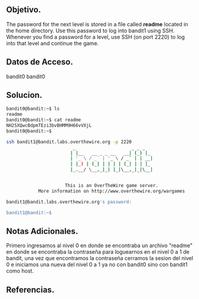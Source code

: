 ## Objetivo.
The password for the next level is stored in a file called **readme** located in the home directory. Use this password to log into bandit1 using SSH. Whenever you find a password for a level, use SSH (on port 2220) to log into that level and continue the game.

## Datos de Acceso.
bandit0
bandit0

## Solucion.
``` bash
bandit0@bandit:~$ ls
readme
bandit0@bandit:~$ cat readme
NH2SXQwcBdpmTEzi3bvBHMM9H66vVXjL
bandit0@bandit:~$

ssh bandit1@bandit.labs.overthewire.org -p 2220
                         _                     _ _ _
                        | |__   __ _ _ __   __| (_) |_
                        | '_ \ / _` | '_ \ / _` | | __|
                        | |_) | (_| | | | | (_| | | |_
                        |_.__/ \__,_|_| |_|\__,_|_|\__|


                      This is an OverTheWire game server.
            More information on http://www.overthewire.org/wargames

bandit1@bandit.labs.overthewire.org's password:

bandit1@bandit:~$
```

## Notas Adicionales.
Primero ingresamos al nivel 0 en donde se encontraba un archivo "readme" en donde se encontraba la contraseña para loguearnos en el nivel 0 a 1 de bandit, una vez que encontramos la contraseña cerramos la sesion del nivel 0 e iniciamos una nueva del nivel 0 a 1 ya no con bandit0 sino con bandit1 como host.

## Referencias.
